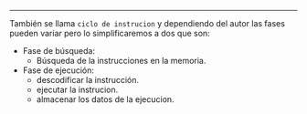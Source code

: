 ----
También se llama `ciclo de instrucion` y dependiendo del autor las fases pueden variar pero lo simplificaremos a dos que son:

- Fase de búsqueda:
  - Búsqueda de la instrucciones en la memoria.
- Fase de ejecución:
  - descodificar la instrucción.
  - ejecutar la instrucion.
  - almacenar los datos de la ejecucion.